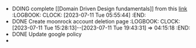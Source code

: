 - DOING complete [[Domain Driven Design fundamentals]] from this [link](https://www.pluralsight.com/courses/fundamentals-domain-driven-design)
  :LOGBOOK:
  CLOCK: [2023-07-11 Tue 05:55:44]
  :END:
- DONE Create moonrock account deletion page
  :LOGBOOK:
  CLOCK: [2023-07-11 Tue 15:28:13]--[2023-07-11 Tue 19:43:31] =>  04:15:18
  :END:
- DONE Update google policy
-
